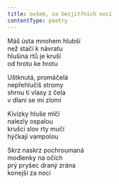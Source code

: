 ```yaml
---
title: ovšem, za bezjitřních nocí
contentType: poetry
---
```


<section>

Máš ústa mnohem hlubší  
než stačí k návratu  
hlušina rtů je kruší  
od hrotu ke hrotu

Uštknutá, promáčelá  
nepřehlučíš stromy  
shrnu ti vlasy z čela  
v dlani se mi zlomí

Kivizky hluše mlčí  
nalezly ospalou  
krušci slov rty mučí  
hýčkají vampolou

Skrz naskrz pochroumaná  
modlenky na očích  
prý pryšec draný zrána  
konejší za nocí

</section>

